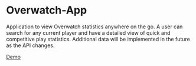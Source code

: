 # Overwatch-App

Application to view Overwatch statistics anywhere on the go. A user can search for any current player and have a detailed view of quick and competitive play statistics. Additional data will be implemented in the future as the API changes. 

[Demo](https://youtu.be/Sz_BHw_D_AM)
